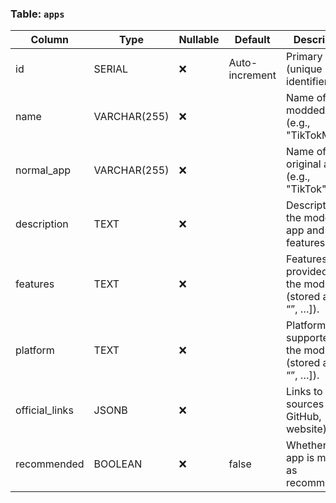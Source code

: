 ### Table: `apps`

| **Column**       | **Type**      | **Nullable** | **Default**       | **Description**                                                                 |
|------------------|---------------|--------------|-------------------|---------------------------------------------------------------------------------|
| id               | SERIAL        | ❌           | Auto-increment    | Primary key (unique identifier).                                                |
| name             | VARCHAR(255)  | ❌           |                   | Name of the modded app (e.g., "TikTokMod").                                     |
| normal_app       | VARCHAR(255)  | ❌           |                   | Name of the original app (e.g., "TikTok").                                      |
| description      | TEXT          | ❌           |                   | Description of the modded app and its features.                                 |
| features         | TEXT          | ❌           |                   | Features provided by the mod (stored as [””, “”, …]).                           |
| platform         | TEXT          | ❌           |                   | Platforms supported by the mod (stored as [””, “”, …]).                         |
| official_links   | JSONB         | ❌           |                   | Links to official sources (e.g., GitHub, website).                              |
| recommended      | BOOLEAN       | ❌           | false             | Whether the app is marked as recommended.                                       |